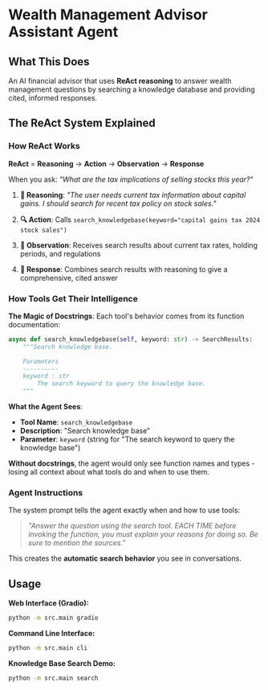 # Wealth Management Advisor Assistant Agent

## What This Does
An AI financial advisor that uses **ReAct reasoning** to answer wealth management questions by searching a knowledge database and providing cited, informed responses.

## The ReAct System Explained

### How ReAct Works
**ReAct** = **Reasoning** → **Action** → **Observation** → **Response**

When you ask: *"What are the tax implications of selling stocks this year?"*

1. **🧠 Reasoning**: *"The user needs current tax information about capital gains. I should search for recent tax policy on stock sales."*

2. **🔍 Action**: Calls `search_knowledgebase(keyword="capital gains tax 2024 stock sales")`

3. **👀 Observation**: Receives search results about current tax rates, holding periods, and regulations

4. **💬 Response**: Combines search results with reasoning to give a comprehensive, cited answer

### How Tools Get Their Intelligence

**The Magic of Docstrings**: Each tool's behavior comes from its function documentation:

```python
async def search_knowledgebase(self, keyword: str) -> SearchResults:
    """Search knowledge base.

    Parameters
    ----------
    keyword : str
        The search keyword to query the knowledge base.
    """
```

**What the Agent Sees**:
- **Tool Name**: `search_knowledgebase`
- **Description**: "Search knowledge base" 
- **Parameter**: `keyword` (string for "The search keyword to query the knowledge base")

**Without docstrings**, the agent would only see function names and types - losing all context about what tools do and when to use them.

### Agent Instructions

The system prompt tells the agent exactly when and how to use tools:

> *"Answer the question using the search tool. EACH TIME before invoking the function, you must explain your reasons for doing so. Be sure to mention the sources."*

This creates the **automatic search behavior** you see in conversations.

## Usage

**Web Interface (Gradio):**
```bash
python -m src.main gradio
```

**Command Line Interface:**
```bash
python -m src.main cli
```

**Knowledge Base Search Demo:**
```bash
python -m src.main search
```